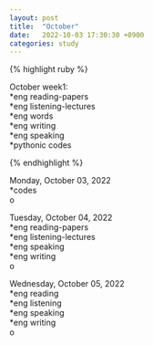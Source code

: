 ```yaml
---
layout: post
title:  "October"
date:   2022-10-03 17:30:30 +0900
categories: study
---
```






{% highlight ruby %}


October week1:  
*eng reading-papers  
*eng listening-lectures      
*eng words  
*eng writing  
*eng speaking  
*pythonic codes  


{% endhighlight %}  





Monday, October 03, 2022  
*codes  
o  


Tuesday, October 04, 2022  
*eng reading-papers  
*eng listening-lectures  
*eng speaking  
*eng writing  
o  


Wednesday, October 05, 2022  
*eng reading  
*eng listening  
*eng speaking  
*eng writing  
o  



